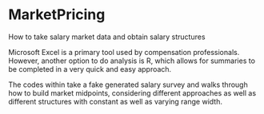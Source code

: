 # MarketPricing
How to take salary market data and obtain salary structures

Microsoft Excel is a primary tool used by compensation professionals. However, another option to do analysis is R, which allows for summaries to be completed in a very quick and easy approach.

The codes within take a fake generated salary survey and walks through how to build market midpoints, considering different approaches as well as different structures with constant as well as varying range width.
